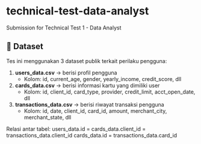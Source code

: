 # technical-test-data-analyst
Submission for Technical Test 1 - Data Analyst

## 📂 Dataset
Tes ini menggunakan 3 dataset publik terkait perilaku pengguna:
1. **users_data.csv** → berisi profil pengguna  
   - Kolom: id, current_age, gender, yearly_income, credit_score, dll  
2. **cards_data.csv** → berisi informasi kartu yang dimiliki user  
   - Kolom: id, client_id, card_type, provider, credit_limit, acct_open_date, dll  
3. **transactions_data.csv** → berisi riwayat transaksi pengguna  
   - Kolom: id, date, client_id, card_id, amount, merchant_city, merchant_state, dll  

Relasi antar tabel:
users_data.id = cards_data.client_id = transactions_data.client_id
cards_data.id = transactions_data.card_id

